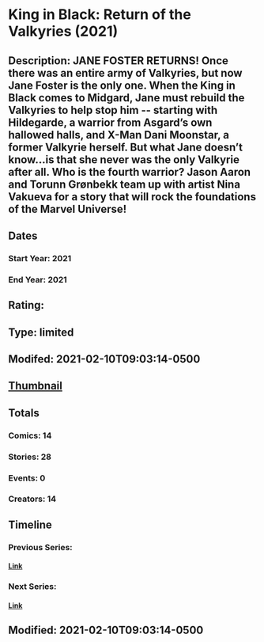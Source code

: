 # King in Black: Return of the Valkyries (2021)
## Description: JANE FOSTER RETURNS! Once there was an entire army of Valkyries, but now Jane Foster is the only one. When the King in Black comes to Midgard, Jane must rebuild the Valkyries to help stop him -- starting with Hildegarde, a warrior from Asgard’s own hallowed halls, and X-Man Dani Moonstar, a former Valkyrie herself. But what Jane doesn’t know…is that she never was the only Valkyrie after all. Who is the fourth warrior? Jason Aaron and Torunn Grønbekk team up with artist Nina Vakueva for a story that will rock the foundations of the Marvel Universe! 
## Dates
### Start Year: 2021
### End Year: 2021
## Rating: 
## Type: limited
## Modifed: 2021-02-10T09:03:14-0500
## [Thumbnail](http://i.annihil.us/u/prod/marvel/i/mg/c/30/5ff34c1fa8c04.jpg)
## Totals
### Comics: 14
### Stories: 28
### Events: 0
### Creators: 14
## Timeline
### Previous Series: 
#### [Link]()
### Next Series: 
#### [Link]()
## Modified: 2021-02-10T09:03:14-0500